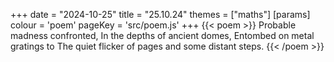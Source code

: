 +++
date = "2024-10-25"
title = "25.10.24"
themes = ["maths"]
[params]
  colour = 'poem'
  pageKey = 'src/poem.js'
+++
{{< poem >}}
Probable madness confronted,
In the depths of ancient domes,
Entombed on metal gratings to
The quiet flicker of pages and some distant steps.
{{< /poem >}}